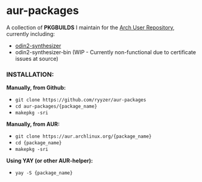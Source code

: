 # aur-packages

A collection of **PKGBUILDS** I maintain for the [Arch User Repository](https://aur.archlinux.org), currently including:
 - [odin2-synthesizer](https://aur.archlinux.org/packages/odin2-synthesizer)
 - odin2-synthesizer-bin (WIP - Currently non-functional due to certificate issues at source)

### INSTALLATION:
**Manually, from Github:**
 - `git clone https://github.com/ryyzer/aur-packages`
 - `cd aur-packages/{package_name}`
 - `makepkg -sri`

**Manually, from AUR:**
 - `git clone https://aur.archlinux.org/{package_name}`
 - `cd {package_name}`
 - `makepkg -sri`

**Using YAY (or other AUR-helper):**
 - `yay -S {package_name}`
